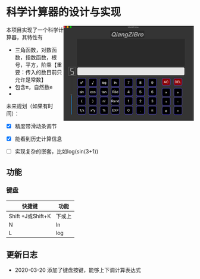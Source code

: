 # 科学计算器的设计与实现

<img src="assets/calculator.gif" align="right" width=350>本项目实现了一个科学计算器，其特性有

- 三角函数，对数函数，指数函数，根号，平方，阶乘【重要：传入的数目前只允许是常数】
- 包含π，自然数e
- 

未来规划（如果有时间）：

- [x] 精度带滑动条调节 
- [x] 能看到历史计算信息 
- [ ] 实现复杂的嵌套，比如log(sin(3+1))



## 功能

### 键盘

| 快捷键            | 功能   |
| ----------------- | ------ |
| Shift +J或Shift+K | 下或上 |
| N                 | ln     |
| L                 | log    |





## 更新日志

- 2020-03-20 添加了键盘按键，能够上下调计算表达式

